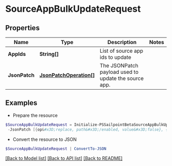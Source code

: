 # SourceAppBulkUpdateRequest
## Properties

Name | Type | Description | Notes
------------ | ------------- | ------------- | -------------
**AppIds** | **String[]** | List of source app ids to update | 
**JsonPatch** | [**JsonPatchOperation[]**](JsonPatchOperation.md) | The JSONPatch payload used to update the source app. | 

## Examples

- Prepare the resource
```powershell
$SourceAppBulkUpdateRequest = Initialize-PSSailpointBetaSourceAppBulkUpdateRequest  -AppIds [2c91808a7624751a01762f19d665220d, 2c91808a7624751a01762f19d67c220e, 2c91808a7624751a01762f19d692220f] `
 -JsonPatch [{op&#x3D;replace, path&#x3D;/enabled, value&#x3D;false}, {op&#x3D;replace, path&#x3D;/matchAllAccounts, value&#x3D;false}]
```

- Convert the resource to JSON
```powershell
$SourceAppBulkUpdateRequest | ConvertTo-JSON
```

[[Back to Model list]](../README.md#documentation-for-models) [[Back to API list]](../README.md#documentation-for-api-endpoints) [[Back to README]](../README.md)

